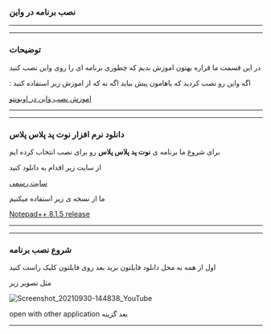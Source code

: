 
### نصب برنامه در واین 

______________________________________
______________________________________

### توضیحات


در این قسمت ما قراره بهتون اموزش بدیم که چطوری برنامه ای را روی واین نصب کنید 

  : اگه واین رو نصب کردید که باهامون پیش بیاید اگه نه که از اموزش زیر استفاده کنید

[اموزش نصب واین در اوبونتو](https://github.com/ahmadreza1383/linux/tree/ubuntu/Install%20wine%20from%20ubuntu)

______________________________________
______________________________________


###   دانلود نرم افزار نوت پد پلاس پلاس


برای شروع ما برنامه ی __نوت پد پلاس پلاس__ رو برای نصب انتخاب کرده ایم 

از سایت زیر اقدام به دانلود کنید 

[سایت رسمی](https://notepad-plus-plus.org/downloads/)

ما از نسخه ی زیر استفاده میکنیم 

[Notepad++ 8.1.5 release](https://notepad-plus-plus.org/downloads/v8.1.5/)

______________________________________
______________________________________

### شروع نصب برنامه


اول از همه به محل دانلود فایلتون برید بعد روی فایلتون کلیک راست کنید 

مثل تصویر زیر


![Screenshot_20210930-144838_YouTube](https://user-images.githubusercontent.com/61243238/135446563-33cc5ef8-6a90-4764-8f8b-02ea17458774.jpg)


 open with other application  بعد گزینه

______________________________________



































